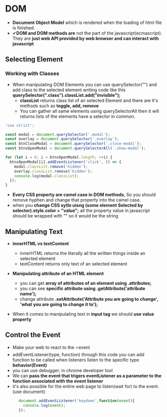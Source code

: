# DOM
- **Document Object Model** which is rendered when the loading of html file is finished.
- ✔**DOM and DOM methods are** not the part of the javascript(ecmascript). They are **just web API provided by web browser and can interact with javascript**
## Selecting Element
### Working with Classes
- When manipulating DOM Elements you can use querySelector("") and add class to the selected element writing code like this **querySelector(".class").classList.add("invisible");**
  - **classList** returns class list of an selected Element and there are it's methods such as **toggle, add, remove** 
  - You can gather all same elements using querySelectorAll then it will returns lists of the elements have a selector in common. 

```javascript
'use strict';

const modal = document.querySelector('.modal');
const overlay = document.querySelector('.overlay');
const btnCloseModal = document.querySelector('.close-modal');
const btnsOpenModal = document.querySelectorAll('.show-modal');

for (let i = 0; i < btnsOpenModal.length; ++i) {
  btnsOpenModal[i].addEventListener('click', () => {
    modal.classList.remove('hidden');
    overlay.classList.remove('hidden');
    console.log(modal.classList);
  });
}

```
- **Every CSS property are camel case in DOM methods**, So you should remove hyphen and change that property into the camel case.
- when you **change CSS sytle uisng (some element Selected by selector).style.color = "value";** all the property value in javascript should be wrapped with "" so it would be the string

## Manipulating Text
- **innerHTML vs textContent** 
  - innerHTML returns the literally all the written things inside an selected element 
  - textContent returns only text of an selected element
  
- **Manipulating attribute of an HTML element**
  - you can get **array of attributes of an element using .attributes;**
  - you can see **specific attribute using .getAttribute('attribute name');**
  - change attribute **.setAttribute('Attribute you are going to change', 'what you are going to change it to');**
  
- When it comes to manipulating text in **input tag** we should **use value property**
  
## Control the Event
- Make your web to react to the ⭐event
- addEventListener(type, function) through this code you can add function to be called when listeners listen to the specific type **behavior(Event)**
- you can use debugger; in chrome developer tool
- We can **pass the event that trigers eventListener as a parameter to the function associated with the event listener**
- it's also possible for the entire web page to listen(wait for) to the event.(use document)
```javascript
      document.addEventListener('keydown',function(event){
        console.log(event);
      });
```

